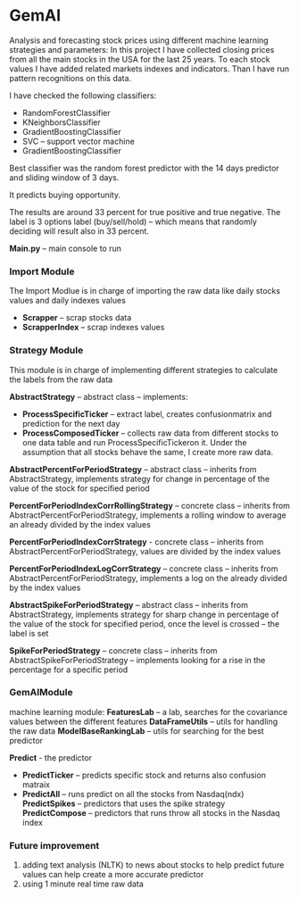# GemAI
Analysis and forecasting stock prices using different machine learning strategies and parameters:
In this project I have collected closing prices from all the main stocks in the USA for the last 25 years.
To each stock values I have added related markets indexes and indicators. Than I have run pattern recognitions on this data.

I have checked the following classifiers:
* RandomForestClassifier
* KNeighborsClassifier 
* GradientBoostingClassifier
* SVC – support vector machine
* GradientBoostingClassifier

Best classifier was the random forest predictor with the 14 days predictor and sliding window of 3 days.

It predicts buying opportunity.

The results are around 33 percent for true positive and true negative. The label is 3 options label (buy/sell/hold) – which means that randomly deciding will result also in 33 percent.

**Main.py** – main console to run

### Import Module
The Import Modlue is in charge of importing the raw data like daily stocks values and daily indexes values
* **Scrapper** – scrap stocks data
* **ScrapperIndex** – scrap indexes values

### **Strategy Module** 
This module is in charge of implementing different strategies to calculate the labels from the raw data

**AbstractStrategy** – abstract class – implements:
* **ProcessSpecificTicker** – extract label, creates confusionmatrix and prediction for the next day
* **ProcessComposedTicker** – collects raw data from different stocks to one data table and run ProcessSpecificTickeron it. Under the assumption that all stocks behave the same, I create more raw data.

**AbstractPercentForPeriodStrategy** – abstract class – inherits from AbstractStrategy, implements strategy for change in percentage of the value of the stock for specified period

**PercentForPeriodIndexCorrRollingStrategy** – concrete class – inherits from AbstractPercentForPeriodStrategy, implements a rolling window to average an already divided by the index values

**PercentForPeriodIndexCorrStrategy** - concrete class – inherits from AbstractPercentForPeriodStrategy, values are divided by the index values

**PercentForPeriodIndexLogCorrStrategy** – concrete class – inherits from AbstractPercentForPeriodStrategy, implements a log on the already divided by the index values

**AbstractSpikeForPeriodStrategy** – abstract class – inherits from AbstractStrategy, implements strategy for sharp change in percentage of the value of the stock for specified period, once the level is crossed – the label is set

**SpikeForPeriodStrategy** – concrete class – inherits from AbstractSpikeForPeriodStrategy – implements looking for a rise in the percentage for a specific period 


### **GemAIModule**
machine learning module:
**FeaturesLab** – a lab, searches for the covariance values between the different features 
**DataFrameUtils** – utils for handling the raw data
**ModelBaseRankingLab** – utils for searching for the best predictor

**Predict** -  the predictor
* **PredictTicker** – predicts specific stock and returns also confusion matraix
* **PredictAll** – runs predict on all the stocks from Nasdaq(ndx)
**PredictSpikes** – predictors that uses the spike strategy
**PredictCompose** – predictors that runs throw all stocks in the Nasdaq index

### Future improvement
1. adding text analysis (NLTK) to news about stocks to help predict future values can help create a more accurate predictor
2. using 1 minute real time raw data
